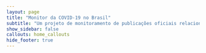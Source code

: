 ```yaml
---
layout: page
title: "Monitor da COVID-19 no Brasil"
subtitle: "Um projeto de monitoramento de publicações oficiais relacionadas a COVID-19 no Brasil"
show_sidebar: false
callouts: home_callouts
hide_footer: true
---
```

